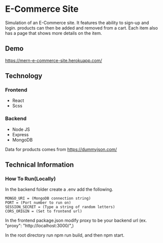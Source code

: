 # E-Commerce Site
Simulation of an E-Commerce site. It features the ability to sign-up and login. products can then be added and removed from a cart. Each item also has a page that shows more details on the item.

## Demo
https://mern-e-commerce-site.herokuapp.com/


## Technology
### Frontend
- React
- Scss

### Backend
- Node JS
- Express
- MongoDB

Data for products comes from https://dummyjson.com/

## Technical Information

### How To Run(Locally)
In the backend folder create a .env add the following.

    MONGO_URI = (MongoDB connection string)
    PORT = (Port number to run on)
    SESSION_SECRET = (Type a string of random letters)
    CORS_ORIGIN = (Set to frontend url)

In the frontend package.json modify proxy to be your backend url (ex. "proxy": "http://localhost:3000/",)

In the root directory run npm run build, and then npm start. 